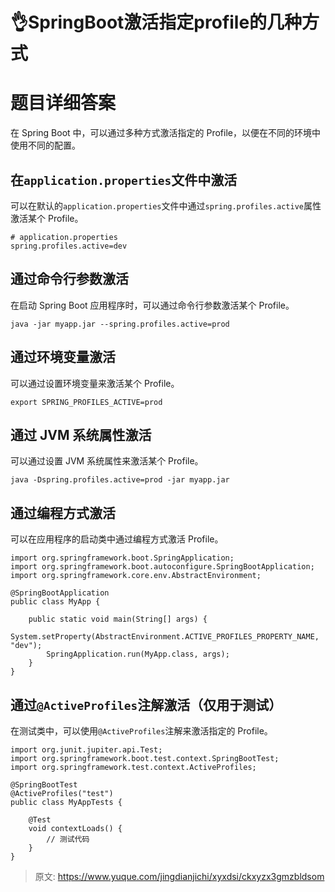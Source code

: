 # 👌SpringBoot激活指定profile的几种方式

# 题目详细答案
在 Spring Boot 中，可以通过多种方式激活指定的 Profile，以便在不同的环境中使用不同的配置。

## 在`application.properties`文件中激活
可以在默认的`application.properties`文件中通过`spring.profiles.active`属性激活某个 Profile。

```plain
# application.properties
spring.profiles.active=dev
```

## 通过命令行参数激活
在启动 Spring Boot 应用程序时，可以通过命令行参数激活某个 Profile。

```plain
java -jar myapp.jar --spring.profiles.active=prod
```

## 通过环境变量激活
可以通过设置环境变量来激活某个 Profile。

```plain
export SPRING_PROFILES_ACTIVE=prod
```

## 通过 JVM 系统属性激活
可以通过设置 JVM 系统属性来激活某个 Profile。

```plain
java -Dspring.profiles.active=prod -jar myapp.jar
```

## 通过编程方式激活
可以在应用程序的启动类中通过编程方式激活 Profile。



```plain
import org.springframework.boot.SpringApplication;
import org.springframework.boot.autoconfigure.SpringBootApplication;
import org.springframework.core.env.AbstractEnvironment;

@SpringBootApplication
public class MyApp {

    public static void main(String[] args) {
        System.setProperty(AbstractEnvironment.ACTIVE_PROFILES_PROPERTY_NAME, "dev");
        SpringApplication.run(MyApp.class, args);
    }
}
```

## 通过`@ActiveProfiles`注解激活（仅用于测试）
在测试类中，可以使用`@ActiveProfiles`注解来激活指定的 Profile。

```plain
import org.junit.jupiter.api.Test;
import org.springframework.boot.test.context.SpringBootTest;
import org.springframework.test.context.ActiveProfiles;

@SpringBootTest
@ActiveProfiles("test")
public class MyAppTests {

    @Test
    void contextLoads() {
        // 测试代码
    }
}
```



> 原文: <https://www.yuque.com/jingdianjichi/xyxdsi/ckxyzx3gmzbldsom>